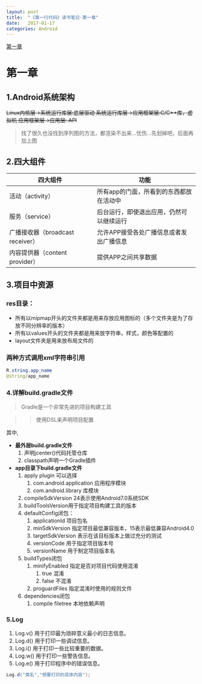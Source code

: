 ```yaml
---
layout: post
title:  "《第一行代码》读书笔记-第一章"
date:   2017-01-17 
categories: Android
---
```




[第一章](/_posts/第一章.md.html)
# 第一章

## 1.Android系统架构

~~Linux内核层->系统运行库层:底层驱动
系统运行库层->应用框架层:C/C++库，虚拟机
应用框架层->应用层: API~~

> 找了很久也没找到序列图的方法，都渲染不出来...忧伤...先划掉吧，后面再加上图

## 2.四大组件

| 四大组件 | 功能 |
| -------- | ------ |
| 活动（activity）| 所有app的门面，所看到的东西都放在活动中 |
| 服务（service）| 后台运行，即使退出应用，仍然可以继续运行 |
| 广播接收器（broadcast receiver）| 允许APP接受各处广播信息或者发出广播信息 |
| 内容提供器（content provider）| 提供APP之间共享数据 |

## 3.项目中资源

### res目录：
* 所有以mipmap开头的文件夹都是用来存放应用图标的（多个文件夹是为了存放不同分辨率的版本）
* 所有以values开头的文件夹都是用来放字符串，样式，颜色等配置的
* layout文件夹是用来放布局文件的

### 两种方式调用xml字符串引用

```java
R.string.app_name
@string/app_name
```

### 4.详解build.gradle文件

> Gradle是一个非常先进的项目构建工具

>> 使用DSL来声明项目配置

其中,

* **最外层build.gradle文件**
  1. 声明jcenter()代码托管仓库
  2. classpath声明一个Gradle插件
* **app目录下build.gradle文件**
  1. apply plugin 可以选择
      1. com.android.application 应用程序模块
      2. com.android.library 库模块
  2. compileSdkVersion 24表示使用Android7.0系统SDK
  3. buildToolsVersion用于指定项目构建工具的版本
  4. defaultConfig闭包：
        1. applicationId 项目包名
        2. minSdkVersion 指定项目最低兼容版本，15表示最低兼容Android4.0
        3. targetSdkVersion 表示在该目标版本上做过充分的测试
        4. versionCode 用于指定项目版本号
        5. versionName 用于制定项目版本名
  5. buildTypes闭包
        1. minifyEnabled 指定是否对项目代码使用混淆
            1. true 混淆
            2. false 不混淆
        2. proguardFiles 指定混淆时使用的规则文件
  6. dependencies闭包
        1. compile filetree 本地依赖声明

### 5.Log

1. Log.v() 用于打印最为琐碎意义最小的日志信息。
2. Log.d() 用于打印一些调试信息。
3. Log.i() 用于打印一些比较重要的数据。
4. Log.w() 用于打印一些警告信息。
5. Log.e() 用于打印程序中的错误信息。

```java
Log.d("类名","想要打印的具体内容");
```

